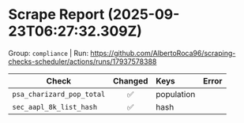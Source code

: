 # Scrape Report (2025-09-23T06:27:32.309Z)

Group: `compliance`  |  Run: https://github.com/AlbertoRoca96/scraping-checks-scheduler/actions/runs/17937578388

| Check | Changed | Keys | Error |
|---|:---:|:--|:--|
| `psa_charizard_pop_total` | ✅ | population |  |
| `sec_aapl_8k_list_hash` | ✅ | hash |  |
